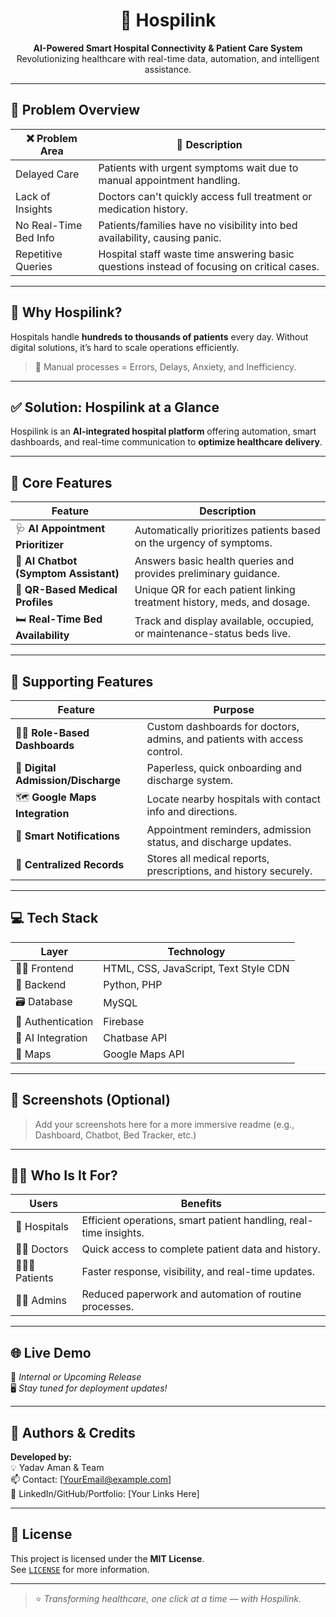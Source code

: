 <h1 align="center">🏥 Hospilink</h1>
<p align="center">
  <b>AI-Powered Smart Hospital Connectivity & Patient Care System</b><br>
  Revolutionizing healthcare with real-time data, automation, and intelligent assistance.
</p>

---

## 🚨 Problem Overview

| ❌ Problem Area | 🔎 Description |
|----------------|----------------|
| Delayed Care | Patients with urgent symptoms wait due to manual appointment handling. |
| Lack of Insights | Doctors can't quickly access full treatment or medication history. |
| No Real-Time Bed Info | Patients/families have no visibility into bed availability, causing panic. |
| Repetitive Queries | Hospital staff waste time answering basic questions instead of focusing on critical cases. |

---

## 🧠 Why Hospilink?

Hospitals handle **hundreds to thousands of patients** every day. Without digital solutions, it’s hard to scale operations efficiently.

> 🛑 Manual processes = Errors, Delays, Anxiety, and Inefficiency.

---

## ✅ Solution: Hospilink at a Glance

Hospilink is an **AI-integrated hospital platform** offering automation, smart dashboards, and real-time communication to **optimize healthcare delivery**.

---

## 🌟 Core Features

| Feature | Description |
|--------|-------------|
| 🩺 **AI Appointment Prioritizer** | Automatically prioritizes patients based on the urgency of symptoms. |
| 💬 **AI Chatbot (Symptom Assistant)** | Answers basic health queries and provides preliminary guidance. |
| 📲 **QR-Based Medical Profiles** | Unique QR for each patient linking treatment history, meds, and dosage. |
| 🛏️ **Real-Time Bed Availability** | Track and display available, occupied, or maintenance-status beds live. |

---

## 🔧 Supporting Features

| Feature | Purpose |
|--------|---------|
| 🧑‍⚕️ **Role-Based Dashboards** | Custom dashboards for doctors, admins, and patients with access control. |
| 📄 **Digital Admission/Discharge** | Paperless, quick onboarding and discharge system. |
| 🗺️ **Google Maps Integration** | Locate nearby hospitals with contact info and directions. |
| 🔔 **Smart Notifications** | Appointment reminders, admission status, and discharge updates. |
| 📁 **Centralized Records** | Stores all medical reports, prescriptions, and history securely. |

---

## 💻 Tech Stack

| Layer | Technology |
|-------|------------|
| 👨‍🎨 Frontend | HTML, CSS, JavaScript, Text Style CDN |
| 🧠 Backend | Python, PHP |
| 🗃️ Database | MySQL |
| 🔐 Authentication | Firebase |
| 🤖 AI Integration | Chatbase API |
| 📍 Maps | Google Maps API |

---

## 📸 Screenshots (Optional)

> Add your screenshots here for a more immersive readme (e.g., Dashboard, Chatbot, Bed Tracker, etc.)

---

## 🧑‍💼 Who Is It For?

| Users | Benefits |
|-------|----------|
| 🏥 Hospitals | Efficient operations, smart patient handling, real-time insights. |
| 👨‍⚕️ Doctors | Quick access to complete patient data and history. |
| 🧑‍🤝‍🧑 Patients | Faster response, visibility, and real-time updates. |
| 👩‍💼 Admins | Reduced paperwork and automation of routine processes. |

---

## 🌐 Live Demo

🚧 *Internal or Upcoming Release*  
🖥️ *Stay tuned for deployment updates!*

---

## 🙌 Authors & Credits

**Developed by:**  
💡 Yadav Aman & Team  
📫 Contact: [YourEmail@example.com]  
🔗 LinkedIn/GitHub/Portfolio: [Your Links Here]

---

## 📄 License

This project is licensed under the **MIT License**.  
See [`LICENSE`](LICENSE) for more information.

---

> ⭐ *Transforming healthcare, one click at a time — with Hospilink.*
